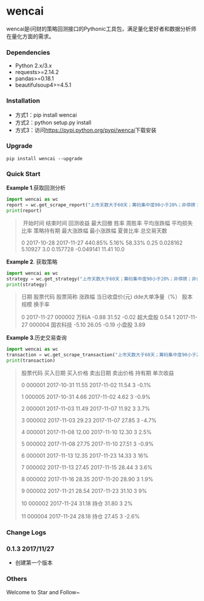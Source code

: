 # wencai

wencai是i问财的策略回测接口的Pythonic工具包，满足量化爱好者和数据分析师在量化方面的需求。



### Dependencies

- Python 2.x/3.x
- requests>=2.14.2
- pandas>=0.18.1
- beautifulsoup4>=4.5.1

### Installation

- 方式1：pip install wencai
- 方式2：python setup.py install
- 方式3：访问<https://pypi.python.org/pypi/wencai>下载安装

### Upgrade

```shell
pip install wencai --upgrade
```

### Quick Start

**Example 1**.获取回测分析

```python
import wencai as wc
report = wc.get_scrape_report("上市天数大于60天；筹码集中度90小于20%；非停牌；非st；")
print(report)
```

> ​     开始时间        结束时间     回测收益   最大回撤      胜率   周胜率     平均涨跌幅   平均损失比率 策略持有期     最大涨跌幅     最小涨跌幅   夏普比率 总交易天数
>
> 0  2017-10-28  2017-11-27  440.85%  5.16%  58.33%  0.25  0.028162  5.10927   3.0  0.157728 -0.049141  11.41  10.0



**Example 2**. 获取策略

```python
import wencai as wc
strategy = wc.get_strategy("上市天数大于60天；筹码集中度90小于20%；非停牌；非st；")
print(strategy)
```

> 日期    股票代码  股票简称   涨跌幅  当日收盘价(元)  dde大单净量（%）  股本规模   换手率
>
> 0  2017-11-27  000002   万科A -0.88     31.52       -0.02  超大盘股  0.54
> 1  2017-11-27  000004  国农科技 -5.10     26.05       -0.19   小盘股  3.89



**Example 3**.历史交易查询

```python
import wencai as wc
transaction = wc.get_scrape_transaction("上市天数大于60天；筹码集中度90小于20%；非停牌；非st；")
print(transaction)
```

> 股票代码        买入日期   买入价格        卖出日期   卖出价格 持有期   单次收益
>
> 0   000001  2017-10-31  11.55  2017-11-02  11.54   3  -0.1%
>
> 1   000005  2017-10-31   4.66  2017-11-02   4.62   3  -0.9%
>
> 2   000001  2017-11-03  11.49  2017-11-07  11.92   3   3.7%
>
> 3   000002  2017-11-03  29.23  2017-11-07  27.85   3  -4.7%
>
> 4   000001  2017-11-08  12.00  2017-11-10  12.30   3   2.5%
>
> 5   000002  2017-11-08  27.75  2017-11-10  27.51   3  -0.9%
>
> 6   000001  2017-11-13  12.35  2017-11-23  14.33   3    16%
>
> 7   000002  2017-11-13  27.45  2017-11-15  28.44   3   3.6%
>
> 8   000002  2017-11-16  28.35  2017-11-20  28.90   3   1.9%
>
> 9   000002  2017-11-21  28.54  2017-11-23  31.10   3     9%
>
> 10  000002  2017-11-24  31.18          持仓  31.80   3     2%
>
> 11  000004  2017-11-24  28.18          持仓  27.45   3  -2.6%



### Change Logs

### 0.1.3 2017/11/27

- 创建第一个版本

### Others
Welcome to Star and Follow~
